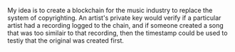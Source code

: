 


My idea is to create a blockchain for the music industry to replace the system of copyrighting. An artist's private key would verify if a particular artist had a recording logged to the chain, and if someone created a song that was too similair to that recording, then the timestamp could be used to testiy that the original was created first.
